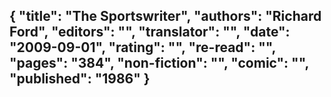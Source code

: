 {
 "title": "The Sportswriter",
 "authors": "Richard Ford",
 "editors": "",
 "translator": "",
 "date": "2009-09-01",
 "rating": "",
 "re-read": "",
 "pages": "384",
 "non-fiction": "",
 "comic": "",
 "published": "1986"
}
---

